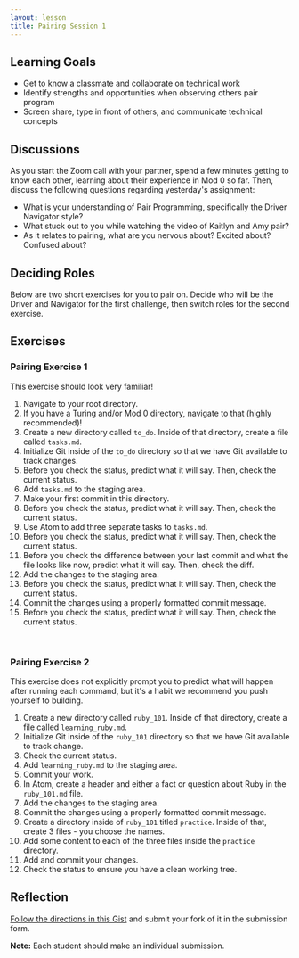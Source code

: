 ```yaml
---
layout: lesson
title: Pairing Session 1
---
```


## Learning Goals

- Get to know a classmate and collaborate on technical work
- Identify strengths and opportunities when observing others pair program
- Screen share, type in front of others, and communicate technical concepts

## Discussions

As you start the Zoom call with your partner, spend a few minutes getting to know each other, learning about their experience in Mod 0 so far. Then, discuss the following questions regarding yesterday's assignment:
- What is your understanding of Pair Programming, specifically the Driver Navigator style?
- What stuck out to you while watching the video of Kaitlyn and Amy pair?
- As it relates to pairing, what are you nervous about? Excited about? Confused about?

## Deciding Roles

Below are two short exercises for you to pair on. Decide who will be the Driver and Navigator for the first challenge, then switch roles for the second exercise.

## Exercises

<div class="s-card">
  <h3>Pairing Exercise 1</h3>
  <p>This exercise should look very familiar!</p>
  <ol>
    <li>Navigate to your root directory.</li>
    <li>If you have a Turing and/or Mod 0 directory, navigate to that (highly recommended)!</li>
    <li>Create a new directory called <code>to_do</code>. Inside of that directory, create a file called <code>tasks.md</code>.</li>
    <li>Initialize Git inside of the <code>to_do</code> directory so that we have Git available to track changes.</li>
    <li>Before you check the status, predict what it will say. Then, check the current status.</li>
    <li>Add <code>tasks.md</code> to the staging area.</li>
    <li>Make your first commit in this directory.</li>
    <li>Before you check the status, predict what it will say. Then, check the current status.</li>
    <li>Use Atom to add three separate tasks to <code>tasks.md</code>.</li>
    <li>Before you check the status, predict what it will say. Then, check the current status.</li>
    <li>Before you check the difference between your last commit and what the file looks like now, predict what it will say. Then, check the diff.</li>
    <li>Add the changes to the staging area.</li>
    <li>Before you check the status, predict what it will say. Then, check the current status.</li>
    <li>Commit the changes using a properly formatted commit message.</li>
    <li>Before you check the status, predict what it will say. Then, check the current status.</li>
  </ol>
</div>
<br>

<div class="s-card">
  <h3>Pairing Exercise 2</h3>
  <p>This exercise does not explicitly prompt you to predict what will happen after running each command, but it's a habit we recommend you push yourself to building.</p>
  <ol>
    <li>Create a new directory called <code>ruby_101</code>. Inside of that directory, create a file called <code>learning_ruby.md</code>.</li>
    <li>Initialize Git inside of the <code>ruby_101</code> directory so that we have Git available to track change.</li>
    <li>Check the current status.</li>
    <li>Add <code>learning_ruby.md</code> to the staging area.</li>
    <li>Commit your work.</li>
    <li>In Atom, create a header and either a fact or question about Ruby in the  <code>ruby_101.md</code> file.</li>
    <li>Add the changes to the staging area.</li>
    <li>Commit the changes using a properly formatted commit message.</li>
    <li>Create a directory inside of <code>ruby_101</code> titled <code>practice</code>. Inside of that, create 3 files - you choose the names.</li>
    <li>Add some content to each of the three files inside the <code>practice</code> directory.</li>
    <li>Add and commit your changes.</li>
    <li>Check the status to ensure you have a clean working tree.</li>
  </ol>
</div>

## Reflection

[Follow the directions in this Gist](https://gist.github.com/ameseee/70d0e1c5d393cd74b892784d81407c79) and submit your fork of it in the submission form. 

**Note:** Each student should make an individual submission.

<br><br>